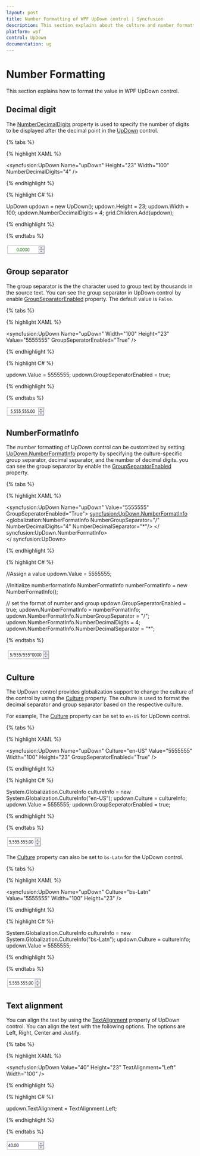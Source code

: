 ```yaml
---
layout: post
title: Number Formatting of WPF UpDown control | Syncfusion
description: This section explains about the culture and number formatting of WPF UpDown control
platform: wpf
control: UpDown
documentation: ug
---
```


# Number Formatting

This section explains how to format the value in WPF UpDown control.

## Decimal digit

The [NumberDecimalDigits](https://help.syncfusion.com/cr/wpf/Syncfusion.Shared.Wpf~Syncfusion.Windows.Shared.UpDown~NumberDecimalDigits.html) property is used to specify the number of digits to be displayed after the decimal point in the [UpDown](https://help.syncfusion.com/cr/wpf/Syncfusion.Shared.Wpf~Syncfusion.Windows.Shared.UpDown.html) control.

{% tabs %}

{% highlight XAML %}

<syncfusion:UpDown Name="upDown" Height="23" Width="100" NumberDecimalDigits="4" />

{% endhighlight %}

{% highlight C# %}

UpDown updown = new UpDown();
updown.Height = 23;
updown.Width = 100;
updown.NumberDecimalDigits = 4;
grid.Children.Add(updown);

{% endhighlight %}

{% endtabs %}

![Set the number decimal digits in WPF UpDown](CultureandNumberFormatting-images/wpf-updown-decimal.png)

## Group separator

The group separator is the the character used to group text by thousands in the source text. You can see the group separator in UpDown control by enable [GroupSeparatorEnabled](https://help.syncfusion.com/cr/wpf/Syncfusion.Shared.Wpf~Syncfusion.Windows.Shared.UpDown~GroupSeperatorEnabled.html) property. The default value is `False`.

{% tabs %}

{% highlight XAML %}

<syncfusion:UpDown Name="upDown" Width="100" Height="23" Value="5555555" GroupSeperatorEnabled="True" />

{% endhighlight %}

{% highlight C# %}

updown.Value = 5555555;
updown.GroupSeperatorEnabled = true;

{% endhighlight %}

{% endtabs %}

![Enabled the GroupSepartor into WPF UpDown control](CultureandNumberFormatting-images/wpf-updown-groupseparator.png)

## NumberFormatInfo

The number formatting of UpDown control can be customized by setting [UpDown.NumberFormatInfo](https://help.syncfusion.com/cr/wpf/Syncfusion.Shared.Wpf~Syncfusion.Windows.Shared.UpDown~NumberFormatInfo.html) property by specifying the culture-specific group separator, decimal separator, and the number of decimal digits. you can see the group separator by enable the [GroupSeparatorEnabled](https://help.syncfusion.com/cr/wpf/Syncfusion.Shared.Wpf~Syncfusion.Windows.Shared.UpDown~GroupSeperatorEnabled.html) property.

{% tabs %}

{% highlight XAML %}

<syncfusion:UpDown Name="upDown" Value="5555555" GroupSeperatorEnabled="True">
<syncfusion:UpDown.NumberFormatInfo>
<globalization:NumberFormatInfo NumberGroupSeparator="/" NumberDecimalDigits="4" NumberDecimalSeparator="*"/>
</ syncfusion:UpDown.NumberFormatInfo>  
</ syncfusion:UpDown>

{% endhighlight %}

{% highlight C# %}

//Assign a value
updown.Value = 5555555;

//Initialize numberformatinfo
NumberFormatInfo numberFormatInfo = new NumberFormatInfo();

// set the format of number and group
updown.GroupSeperatorEnabled = true;
updown.NumberFormatInfo = numberFormatInfo;
updown.NumberFormatInfo.NumberGroupSeparator = "/";
updown.NumberFormatInfo.NumberDecimalDigits = 4;
updown.NumberFormatInfo.NumberDecimalSeparator = "*";

{% endtabs %} 

![Applied group and decimal separator of number format to WPF UpDown](CultureandNumberFormatting-images/wpf-updown-numberformat.png)

## Culture

The UpDown control provides globalization support to change the culture of the control by using the [Culture](https://help.syncfusion.com/cr/wpf/Syncfusion.Shared.Wpf~Syncfusion.Windows.Shared.UpDown~Culture.html) property. The culture is used to format the decimal separator and group separator based on the respective culture.

For example, The [Culture](https://help.syncfusion.com/cr/wpf/Syncfusion.Shared.Wpf~Syncfusion.Windows.Shared.UpDown~Culture.html) property can be set to `en-US` for UpDown control.

{% tabs %}

{% highlight XAML %}

<syncfusion:UpDown Name="upDown" Culture="en-US" Value="5555555" Width="100" Height="23" GroupSeperatorEnabled="True" />

{% endhighlight %}

{% highlight C# %}

System.Globalization.CultureInfo cultureInfo = new System.Globalization.CultureInfo("en-US");
updown.Culture = cultureInfo;
updown.Value = 5555555;
updown.GroupSeperatorEnabled = true;

{% endhighlight %}

{% endtabs %} 

![Applied US culture into WPF UpDown](CultureandNumberFormatting-images/wpf-updown-us_culture.png)

The [Culture](https://help.syncfusion.com/cr/wpf/Syncfusion.Shared.Wpf~Syncfusion.Windows.Shared.UpDown~Culture.html) property can also be set to `bs-Latn` for the UpDown control.

{% tabs %}

{% highlight XAML %}

<syncfusion:UpDown Name="upDown" Culture="bs-Latn" Value="5555555" Width="100" Height="23" />

{% endhighlight %}

{% highlight C# %}

System.Globalization.CultureInfo cultureInfo = new System.Globalization.CultureInfo("bs-Latn");
updown.Culture = cultureInfo;
updown.Value = 5555555;

{% endhighlight %}

{% endtabs %} 

![Applied latin culture into WPF UpDown](CultureandNumberFormatting-images/wpf-updown-latin_culture.png)
 
## Text alignment

You can align the text by using the [TextAlignment](https://help.syncfusion.com/cr/wpf/Syncfusion.Shared.Wpf~Syncfusion.Windows.Shared.UpDown~TextAlignment.html) property of UpDown control. You can align the text with the following options. The options are Left, Right, Center and Justify.

{% tabs %}

{% highlight XAML %}

<syncfusion:UpDown Value="40" Height="23" TextAlignment="Left" Width="100" />

{% endhighlight %}

{% highlight C# %}

updown.TextAlignment = TextAlignment.Left;

{% endhighlight %}

{% endtabs %}

![Applied alignment into WPF UpDown control](CultureandNumberFormatting-images/wpf-updown-alignment.png)
